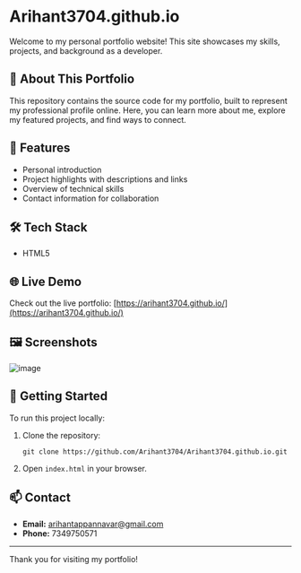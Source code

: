 # Arihant3704.github.io

Welcome to my personal portfolio website! This site showcases my skills, projects, and background as a developer.

## 🌟 About This Portfolio

This repository contains the source code for my portfolio, built to represent my professional profile online. Here, you can learn more about me, explore my featured projects, and find ways to connect.

## 🚀 Features

- Personal introduction
- Project highlights with descriptions and links
- Overview of technical skills
- Contact information for collaboration

## 🛠️ Tech Stack

- HTML5



## 🌐 Live Demo

Check out the live portfolio: [https://arihant3704.github.io/](https://arihant3704.github.io/)

## 🖼️ Screenshots

![image](https://github.com/user-attachments/assets/64443745-6a4c-4c20-830b-be4e658b17a5)

## 🏁 Getting Started

To run this project locally:
1. Clone the repository:
   ```
   git clone https://github.com/Arihant3704/Arihant3704.github.io.git
   ```
2. Open `index.html` in your browser.

## 📫 Contact

- **Email:** arihantappannavar@gmail.com
- **Phone:** 7349750571

---

Thank you for visiting my portfolio!

